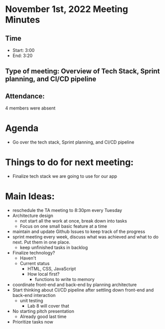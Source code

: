 <!-- Note taker: Grey-->
<!-- Month Date, Year-->
# November 1st, 2022 Meeting Minutes

<!-- XX:XX AM/PM -->
## Time
- Start: 3:00
- End: 3:20

<!-- TA or team, etc.-->
## Type of meeting: Overview of Tech Stack, Sprint planning, and CI/CD pipeline

## Attendance:
4 members were absent

<!-- Topics for the meeting-->
# Agenda
-  Go over the tech stack, Sprint planning, and CI/CD pipeline
<!-- homework basically zzzz-->
# Things to do for next meeting:
- Finalize tech stack we are going to use for our app

<!-- what was discussed for each topic-->
# Main Ideas:
- reschedule the TA meeting to 8:30pm every Tuesday
- Architecture design
  - not start all the work at once, break down into tasks
  - Focus on one small basic feature at a time
- maintain and update Github Issues to keep track of the progress
- sprint meeting every week, discuss what was achieved and what to do next. Put them in one place.
  - keep unfinished tasks in backlog
- Finalize technology?
  - Haven't
  - Current status
    - HTML, CSS, JavaScript
    - How local first?
      - functions to write to memory 
- coordinate front-end and back-end by planning architecture 
- Start thinking about CI/CD pipeline after settling down front-end and back-end interaction
  - unit testing
    - Lab 8 will cover that
- No starting pitch presentation 
  - Already good last time
- Prioritize tasks now
